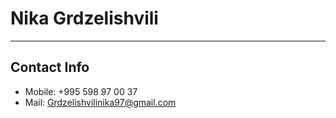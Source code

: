 # Nika Grdzelishvili
___

## Contact Info

* Mobile: +995 598 97 00 37
* Mail:   Grdzelishvilinika97@gmail.com

